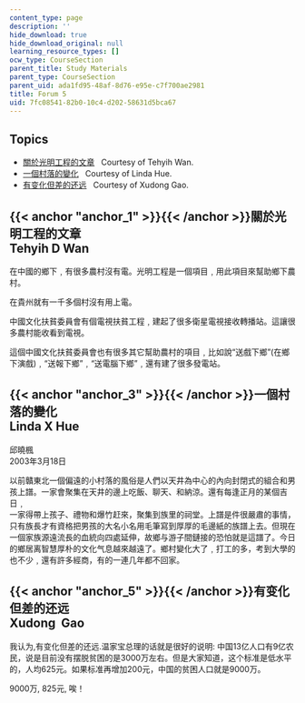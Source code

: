 ```yaml
---
content_type: page
description: ''
hide_download: true
hide_download_original: null
learning_resource_types: []
ocw_type: CourseSection
parent_title: Study Materials
parent_type: CourseSection
parent_uid: ada1fd95-48af-8d76-e95e-c7f700ae2981
title: Forum 5
uid: 7fc08541-82b0-10c4-d202-58631d5bca67
---
```


Topics
------

*   [關於光明工程的文章](#anchor_1)   Courtesy of Tehyih Wan.  
    [](#anchor_2)
*   [一個村落的變化](#anchor_3)   Courtesy of Linda Hue.  
    [](#anchor_4)
*   [有变化但差的还远](#anchor_5)   Courtesy of Xudong Gao.

{{< anchor "anchor_1" >}}{{< /anchor >}}關於光明工程的文章  
Tehyih D Wan
----------------------------------------------------------------

在中國的鄉下﹐有很多農村沒有電。光明工程是一個項目﹐用此項目來幫助鄉下農村。  
  
在貴州就有一千多個村沒有用上電。  
  
中國文化扶貧委員會有個電視扶貧工程﹐建起了很多衛星電視接收轉播站。這讓很多農村能收看到電視。  
  
這個中國文化扶貧委員會也有很多其它幫助農村的項目﹐比如說“送戲下鄉”(在鄉下演戲)﹐“送報下鄉”﹐“送電腦下鄉”﹐還有建了很多發電站。

{{< anchor "anchor_3" >}}{{< /anchor >}}一個村落的變化  
Linda X Hue
-------------------------------------------------------------

邱曉楓  
2003年3月18日  
  
以前贛東北一個偏遠的小村落的風俗是人們以天井為中心的內向封閉式的組合和男  
孩上譜。一家會聚集在天井的邊上吃飯、聊天、和納涼。還有每逢正月的某個吉日﹐  
一家得帶上孩子、禮物和爆竹赶來，聚集到族里的祠堂。上譜是件很嚴肅的事情，  
只有族長才有資格把男孩的大名小名用毛筆寫到厚厚的毛邊紙的族譜上去。但現在  
一個家族源遠流長的血統向四處延伸，故鄉与游子間鏈接的恐怕就是這譜了。今日  
的鄉居离智慧厚朴的文化气息越來越遠了。鄉村變化大了﹐打工的多，考到大學的  
也不少﹐還有許多經商，有的一連几年都不回家。

{{< anchor "anchor_5" >}}{{< /anchor >}}有变化但差的还远  
Xudong  Gao
--------------------------------------------------------------

我认为,有变化但差的还远.温家宝总理的话就是很好的说明: 中国13亿人口有9亿农民，说是目前没有摆脱贫困的是3000万左右。但是大家知道，这个标准是低水平的，人均625元。如果标准再增加200元，中国的贫困人口就是9000万。  
  
9000万, 825元, 唉！